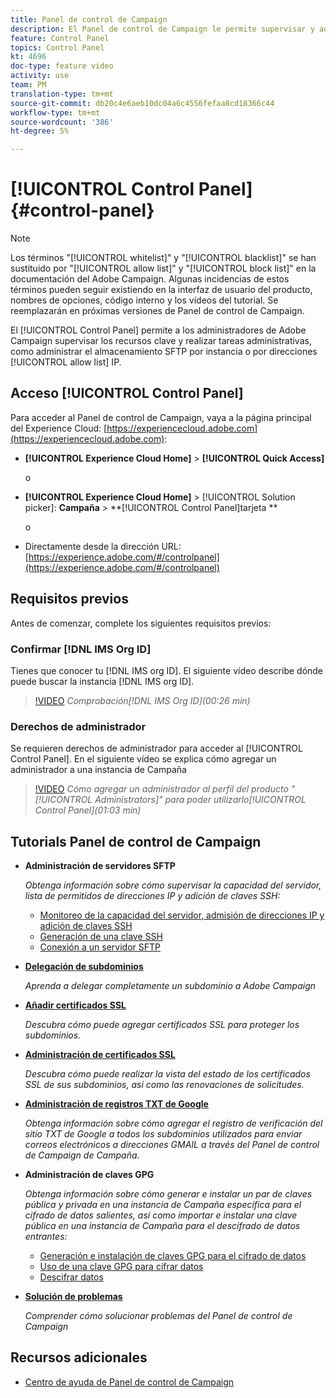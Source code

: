 ```yaml
---
title: Panel de control de Campaign
description: El Panel de control de Campaign le permite supervisar y administrar su almacenamiento SFTP por instancia y direcciones IP de lista de permitidos.
feature: Control Panel
topics: Control Panel
kt: 4696
doc-type: feature video
activity: use
team: PM
translation-type: tm+mt
source-git-commit: db20c4e6aeb10dc04a6c4556fefaa8cd18366c44
workflow-type: tm+mt
source-wordcount: '386'
ht-degree: 5%

---
```



# [!UICONTROL Control Panel] {#control-panel}

>[!NOTE]
>
>Los términos &quot;[!UICONTROL whitelist]&quot; y &quot;[!UICONTROL blacklist]&quot; se han sustituido por &quot;[!UICONTROL allow list]&quot; y &quot;[!UICONTROL block list]&quot; en la documentación del Adobe Campaign. Algunas incidencias de estos términos pueden seguir existiendo en la interfaz de usuario del producto, nombres de opciones, código interno y los vídeos del tutorial. Se reemplazarán en próximas versiones de Panel de control de Campaign.

El [!UICONTROL Control Panel] permite a los administradores de Adobe Campaign supervisar los recursos clave y realizar tareas administrativas, como administrar el almacenamiento SFTP por instancia o por direcciones [!UICONTROL allow list] IP.

## Acceso [!UICONTROL Control Panel]

Para acceder al Panel de control de Campaign, vaya a la página principal del Experience Cloud: [https://experiencecloud.adobe.com](https://experiencecloud.adobe.com):

* **[!UICONTROL Experience Cloud Home]** > **[!UICONTROL Quick Access]**

   o
* **[!UICONTROL Experience Cloud Home]**  > [!UICONTROL Solution picker]: **Campaña** > **[!UICONTROL Control Panel]tarjeta **

   o

* Directamente desde la dirección URL: [https://experience.adobe.com/#/controlpanel](https://experience.adobe.com/#/controlpanel)

## Requisitos previos

Antes de comenzar, complete los siguientes requisitos previos:

### Confirmar [!DNL IMS Org ID]

Tienes que conocer tu [!DNL IMS org ID]. El siguiente vídeo describe dónde puede buscar la instancia [!DNL IMS org ID].

>[!VIDEO](https://video.tv.adobe.com/v/27183?quality=12)
*Comprobación[!DNL IMS Org ID](00:26 min)*

### Derechos de administrador

Se requieren derechos de administrador para acceder al [!UICONTROL Control Panel].
En el siguiente vídeo se explica cómo agregar un administrador a una instancia de Campaña

>[!VIDEO](https://video.tv.adobe.com/v/27147?quality=12)
*Cómo agregar un administrador al perfil del producto &quot;[!UICONTROL Administrators]&quot; para poder utilizarlo[!UICONTROL Control Panel](01:03 min)*

## Tutorials Panel de control de Campaign

* **Administración de servidores SFTP**

   *Obtenga información sobre cómo supervisar la capacidad del servidor, lista de permitidos de direcciones IP y adición de claves SSH:*

   * [Monitoreo de la capacidad del servidor, admisión de direcciones IP y adición de claves SSH](/help/administrating/control-panel/monitoring-server-capacity-allow-listing-adding-ssh-key.md)
   * [Generación de una clave SSH](/help/administrating/control-panel/generate-ssh-key.md)
   * [Conexión a un servidor SFTP](/help/administrating/control-panel/connect-to-sftp-server.md)
* **[Delegación de subdominios](/help/administrating/control-panel/subdomain-delegation.md)**

   *Aprenda a delegar completamente un subdominio a Adobe Campaign*
* **[Añadir certificados SSL](/help/administrating/control-panel/adding-ssl-certificates.md)**

   *Descubra cómo puede agregar certificados SSL para proteger los subdominios.*
* **[Administración de certificados SSL](/help/administrating/control-panel/managing-ssl-certificates.md)**

   *Descubra cómo puede realizar la vista del estado de los certificados SSL de sus subdominios, así como las renovaciones de solicitudes.*
* **[Administración de registros TXT de Google](/help/administrating/control-panel/google-txt-record-management.md)**

   *Obtenga información sobre cómo agregar el registro de verificación del sitio TXT de Google a todos los subdominios utilizados para enviar correos electrónicos a direcciones GMAIL a través del Panel de control de Campaign de Campaña.*

* **Administración de claves GPG**

   *Obtenga información sobre cómo generar e instalar un par de claves pública y privada en una instancia de Campaña específica para el cifrado de datos salientes, así como importar e instalar una clave pública en una instancia de Campaña para el descifrado de datos entrantes:*

   * [Generación e instalación de claves GPG para el cifrado de datos](./gpg-key-management/generating-and-installing-gpg-keys-for-data-encryption.md)
   * [Uso de una clave GPG para cifrar datos](./gpg-key-management/using-a-gpg-key-to-encrypt-data.md)
   * [Descifrar datos](./gpg-key-management/decrypting-data.md)

* **[Solución de problemas](/help/administrating/control-panel/trouble-shooting.md)**

   *Comprender cómo solucionar problemas del Panel de control de Campaign*

## Recursos adicionales

* [Centro de ayuda de Panel de control de Campaign](https://docs.adobe.com/content/help/es-ES/control-panel/using/control-panel-home.html)

